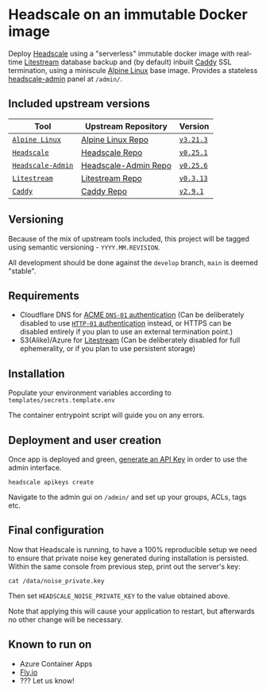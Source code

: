 # Headscale on an immutable Docker image

Deploy [Headscale][headscale-wob] using a "serverless" immutable docker image with real-time [Litestream][litestream-wob] database backup and (by default) inbuilt [Caddy][caddy-wob] SSL termination, using a miniscule [Alpine Linux][alpine-linux-wob] base image. Provides a stateless [headscale-admin][headscale-admin-wob] panel at `/admin/`.

## Included upstream versions

| Tool | Upstream Repository | Version |
|---|---|---|
| [`Alpine Linux`][alpine-linux-wob] | [Alpine Linux Repo][alpine-linux-repo] | [`v3.21.3`](https://git.alpinelinux.org/aports/log/?h=v3.21.3) |
| [`Headscale`][headscale-wob] | [Headscale Repo][headscale-repo] | [`v0.25.1`](https://github.com/juanfont/headscale/releases/tag/v0.25.1) |
| [`Headscale-Admin`][headscale-admin-wob] | [Headscale-Admin Repo][headscale-admin-repo] | [`v0.25.6`](https://github.com/GoodiesHQ/headscale-admin/releases/tag/v0.25.6) |
| [`Litestream`][litestream-wob] | [Litestream Repo][litestream-repo] | [`v0.3.13`](https://github.com/benbjohnson/litestream/releases/tag/v0.3.13) |
| [`Caddy`][caddy-wob] | [Caddy Repo][caddy-repo] | [`v2.9.1`](https://github.com/caddyserver/caddy/releases/tag/v2.9.1) |

## Versioning

Because of the mix of upstream tools included, this project will be tagged using semantic versioning - `YYYY.MM.REVISION`.

All development should be done against the `develop` branch, `main` is deemed "stable".

## Requirements

* Cloudflare DNS for [ACME `DNS-01` authentication][dns-01-challenge] (Can be deliberately disabled to use [`HTTP-01` authentication][http-01-challenge] instead, or HTTPS can be disabled entirely if you plan to use an external termination point.)
* S3(Alike)/Azure for [Litestream][litestream-wob] (Can be deliberately disabled for full ephemerality, or if you plan to use persistent storage)

## Installation

Populate your environment variables according to `templates/secrets.template.env`

The container entrypoint script will guide you on any errors.

## Deployment and user creation

Once app is deployed and green, [generate an API Key][headscale-usage] in order to use the admin interface.

```console
headscale apikeys create
```

Navigate to the admin gui on `/admin/` and set up your groups, ACLs, tags etc.

## Final configuration

Now that Headscale is running, to have a 100% reproducible setup we need to ensure that private noise key generated during installation is persisted. Within the same console from previous step, print out the server's key:

```console
cat /data/noise_private.key
```

Then set `HEADSCALE_NOISE_PRIVATE_KEY` to the value obtained above.

Note that applying this will cause your application to restart, but afterwards no other change will be necessary.

## Known to run on

* Azure Container Apps
* [Fly.io][fly-io-instructions]
* ??? Let us know!

[alpine-linux-wob]: https://www.alpinelinux.org/
[alpine-linux-repo]: https://gitlab.alpinelinux.org/alpine
[caddy-wob]: https://caddyserver.com/
[caddy-repo]: https://github.com/caddyserver/caddy
[headscale-admin-wob]: https://github.com/GoodiesHQ/headscale-admin
[headscale-admin-repo]: [headscale-admin-wob]
[headscale-wob]: https://headscale.net/
[headscale-repo]: https://github.com/juanfont/headscale
[litestream-wob]: https://litestream.io/
[litestream-repo]: https://github.com/benbjohnson/litestream

[dns-01-challenge]: https://letsencrypt.org/docs/challenge-types/#dns-01-challenge
[http-01-challenge]: https://letsencrypt.org/docs/challenge-types/#http-01-challenge
[headscale-usage]: https://headscale.net/stable/ref/remote-cli/#create-an-api-key
[fly-io-instructions]: docs/backends/fly-io.md
